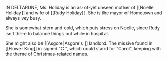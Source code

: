 IN DELTARUNE, Ms. Holiday is an as-of-yet unseen mother of [[Noelle Holiday]] and wife of [[Rudy Holiday]]. She is the mayor of Hometown and always vey busy.

She is somewhat stern and cold, which puts stress on Noelle, since Rudy isn't there to balance things out while in hospital.

She might also be [[Asgore|Asgore's ]] landlord. The missive found in [[Flower King]] in signed "C.", which could stand for "Carol", keeping with the theme of Christmas-related names.